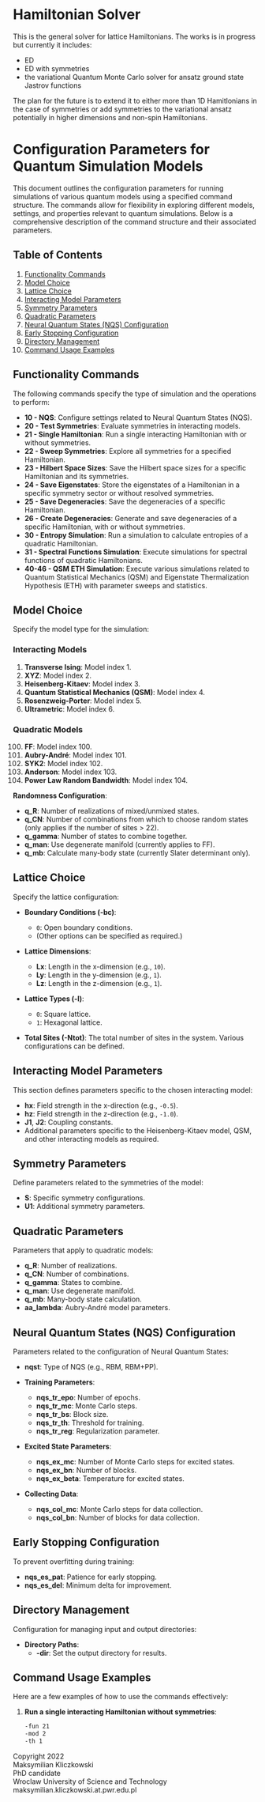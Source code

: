# Hamiltonian Solver

This is the general solver for lattice Hamiltonians. The works is in progress but currently it includes:
- ED
- ED with symmetries
- the variational Quantum Monte Carlo solver for ansatz ground state Jastrov functions

The plan for the future is to extend it to either more than 1D Hamitlonians in the case of symmetries or add symmetries to the variational ansatz potentially 
in higher dimensions and non-spin Hamiltonians.

# Configuration Parameters for Quantum Simulation Models

This document outlines the configuration parameters for running simulations of various quantum models using a specified command structure. The commands allow for flexibility in exploring different models, settings, and properties relevant to quantum simulations. Below is a comprehensive description of the command structure and their associated parameters.

## Table of Contents

1. [Functionality Commands](#functionality-commands)
2. [Model Choice](#model-choice)
3. [Lattice Choice](#lattice-choice)
4. [Interacting Model Parameters](#interacting-model-parameters)
5. [Symmetry Parameters](#symmetry-parameters)
6. [Quadratic Parameters](#quadratic-parameters)
7. [Neural Quantum States (NQS) Configuration](#neural-quantum-states-nqs-configuration)
8. [Early Stopping Configuration](#early-stopping-configuration)
9. [Directory Management](#directory-management)
10. [Command Usage Examples](#command-usage-examples)

## Functionality Commands

The following commands specify the type of simulation and the operations to perform:

- **10 - NQS**: Configure settings related to Neural Quantum States (NQS).
- **20 - Test Symmetries**: Evaluate symmetries in interacting models.
- **21 - Single Hamiltonian**: Run a single interacting Hamiltonian with or without symmetries.
- **22 - Sweep Symmetries**: Explore all symmetries for a specified Hamiltonian.
- **23 - Hilbert Space Sizes**: Save the Hilbert space sizes for a specific Hamiltonian and its symmetries.
- **24 - Save Eigenstates**: Store the eigenstates of a Hamiltonian in a specific symmetry sector or without resolved symmetries.
- **25 - Save Degeneracies**: Save the degeneracies of a specific Hamiltonian.
- **26 - Create Degeneracies**: Generate and save degeneracies of a specific Hamiltonian, with or without symmetries.
- **30 - Entropy Simulation**: Run a simulation to calculate entropies of a quadratic Hamiltonian.
- **31 - Spectral Functions Simulation**: Execute simulations for spectral functions of quadratic Hamiltonians.
- **40-46 - QSM ETH Simulation**: Execute various simulations related to Quantum Statistical Mechanics (QSM) and Eigenstate Thermalization Hypothesis (ETH) with parameter sweeps and statistics. 

## Model Choice

Specify the model type for the simulation:

### Interacting Models
1. **Transverse Ising**: Model index 1.
2. **XYZ**: Model index 2.
3. **Heisenberg-Kitaev**: Model index 3.
4. **Quantum Statistical Mechanics (QSM)**: Model index 4.
5. **Rosenzweig-Porter**: Model index 5.
6. **Ultrametric**: Model index 6.

### Quadratic Models
100. **FF**: Model index 100.
101. **Aubry-André**: Model index 101.
102. **SYK2**: Model index 102.
103. **Anderson**: Model index 103.
104. **Power Law Random Bandwidth**: Model index 104.

**Randomness Configuration**:
- **q_R**: Number of realizations of mixed/unmixed states.
- **q_CN**: Number of combinations from which to choose random states (only applies if the number of sites > 22).
- **q_gamma**: Number of states to combine together.
- **q_man**: Use degenerate manifold (currently applies to FF).
- **q_mb**: Calculate many-body state (currently Slater determinant only).

## Lattice Choice

Specify the lattice configuration:

- **Boundary Conditions (-bc)**: 
  - `0`: Open boundary conditions.
  - (Other options can be specified as required.)

- **Lattice Dimensions**:
  - **Lx**: Length in the x-dimension (e.g., `10`).
  - **Ly**: Length in the y-dimension (e.g., `1`).
  - **Lz**: Length in the z-dimension (e.g., `1`).

- **Lattice Types (-l)**:
  - `0`: Square lattice.
  - `1`: Hexagonal lattice.

- **Total Sites (-Ntot)**: The total number of sites in the system. Various configurations can be defined.

## Interacting Model Parameters

This section defines parameters specific to the chosen interacting model:

- **hx**: Field strength in the x-direction (e.g., `-0.5`).
- **hz**: Field strength in the z-direction (e.g., `-1.0`).
- **J1**, **J2**: Coupling constants.
- Additional parameters specific to the Heisenberg-Kitaev model, QSM, and other interacting models as required.

## Symmetry Parameters

Define parameters related to the symmetries of the model:

- **S**: Specific symmetry configurations.
- **U1**: Additional symmetry parameters.

## Quadratic Parameters

Parameters that apply to quadratic models:

- **q_R**: Number of realizations.
- **q_CN**: Number of combinations.
- **q_gamma**: States to combine.
- **q_man**: Use degenerate manifold.
- **q_mb**: Many-body state calculation.
- **aa_lambda**: Aubry-André model parameters.

## Neural Quantum States (NQS) Configuration

Parameters related to the configuration of Neural Quantum States:

- **nqst**: Type of NQS (e.g., RBM, RBM+PP).
- **Training Parameters**:
  - **nqs_tr_epo**: Number of epochs.
  - **nqs_tr_mc**: Monte Carlo steps.
  - **nqs_tr_bs**: Block size.
  - **nqs_tr_th**: Threshold for training.
  - **nqs_tr_reg**: Regularization parameter.

- **Excited State Parameters**:
  - **nqs_ex_mc**: Number of Monte Carlo steps for excited states.
  - **nqs_ex_bn**: Number of blocks.
  - **nqs_ex_beta**: Temperature for excited states.

- **Collecting Data**:
  - **nqs_col_mc**: Monte Carlo steps for data collection.
  - **nqs_col_bn**: Number of blocks for data collection.

## Early Stopping Configuration

To prevent overfitting during training:

- **nqs_es_pat**: Patience for early stopping.
- **nqs_es_del**: Minimum delta for improvement.

## Directory Management

Configuration for managing input and output directories:

- **Directory Paths**:
  - **-dir**: Set the output directory for results.
  
## Command Usage Examples

Here are a few examples of how to use the commands effectively:

1. **Run a single interacting Hamiltonian without symmetries**:
   ```bash
   -fun 21
   -mod 2
   -th 1

Copyright 2022 <br> 
Maksymilian Kliczkowski <br> 
PhD candidate <br> 
Wroclaw University of Science and Technology <br> 
maksymilian.kliczkowski.at.pwr.edu.pl <br> 
